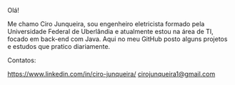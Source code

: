 Olá!

Me chamo Ciro Junqueira, sou engenheiro eletricista formado pela Universidade Federal de Uberlândia e atualmente estou na área de TI, focado em back-end com Java. Aqui no meu GitHub
posto alguns projetos e estudos que pratico diariamente.

Contatos:

https://www.linkedin.com/in/ciro-junqueira/
cirojunqueira1@gmail.com
